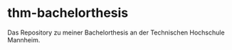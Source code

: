 # thm-bachelorthesis
Das Repository zu meiner Bachelorthesis an der Technischen Hochschule Mannheim.

